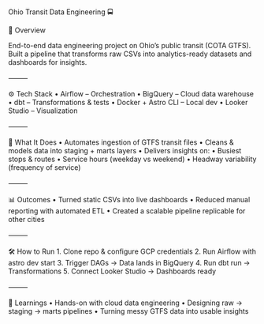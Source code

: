 Ohio Transit Data Engineering 🚍

📌 Overview

End-to-end data engineering project on Ohio’s public transit (COTA GTFS). Built a pipeline that transforms raw CSVs into analytics-ready datasets and dashboards for insights.

⸻

⚙️ Tech Stack
	•	Airflow – Orchestration
	•	BigQuery – Cloud data warehouse
	•	dbt – Transformations & tests
	•	Docker + Astro CLI – Local dev
	•	Looker Studio – Visualization

⸻

🚀 What It Does
	•	Automates ingestion of GTFS transit files
	•	Cleans & models data into staging + marts layers
	•	Delivers insights on:
	•	Busiest stops & routes
	•	Service hours (weekday vs weekend)
	•	Headway variability (frequency of service)

⸻

📊 Outcomes
	•	Turned static CSVs into live dashboards
	•	Reduced manual reporting with automated ETL
	•	Created a scalable pipeline replicable for other cities

⸻

🛠️ How to Run
	1.	Clone repo & configure GCP credentials
	2.	Run Airflow with astro dev start
	3.	Trigger DAGs → Data lands in BigQuery
	4.	Run dbt run → Transformations
	5.	Connect Looker Studio → Dashboards ready

⸻

📖 Learnings
	•	Hands-on with cloud data engineering
	•	Designing raw → staging → marts pipelines
	•	Turning messy GTFS data into usable insights
